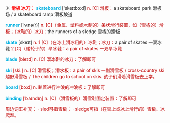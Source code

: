 ☀ <font color="red">**滑板 冰刀：**</font>
<font color="sky blue">**skateboard**</font> ['skeɪtbɔ:d] 
<font color="#c00000">n. [C] 滑板：</font>a skateboard park 滑板场 / a skateboard ramp 滑板坡道
           
<font color="sky blue">**runner**</font> [ˈrʌnə(r)]
<font color="#c00000">n. [C]（金属、塑料或木制的）条状滑行装置，如（雪橇的）滑板；（冰鞋的）冰刀：</font>the runners of a sledge 雪橇的滑板

<font color="sky blue">**skate**</font> [skeɪt] 
<font color="#c00000">n. 1 [C]（在冰上滑冰用的）冰鞋；冰刀：</font>a pair of skates 一双冰鞋 <font color="#c00000"> <font color="#c00000">2 [C]（带轮子的）旱冰鞋：</font>a pair of skates 一双旱冰鞋
           
<font color="sky blue">**blade**</font> [bleɪd]
<font color="#c00000">n. [C] 溜冰鞋的冰刀：</font>了解即可

<font color="sky blue">**ski**</font> [ski:] 
<font color="#c00000">n. [C] 滑雪板；滑水板：</font>a pair of skis 一副滑雪板 / cross-country ski 越野滑雪板 / The children go to school on skis. 孩子们滑着滑雪板去上学。

<font color="sky blue">**board**</font> [bɔ:d] 
<font color="#c00000">n. 趴着进行冲浪的冲浪板：</font>了解即可
           
<font color="sky blue">**binding**</font> [ˈbaɪndɪŋ]
<font color="#c00000">n. [C]（滑雪板的）滑雪鞋固定装置：</font>了解即可

周边词汇补充：
· sled可指雪橇；
· sledge可指（在雪上或冰上滑行的）雪橇、冰爬犁。
